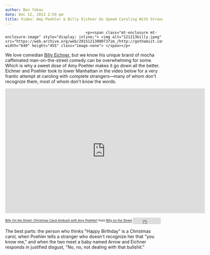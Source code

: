 ```yaml
---
author: Ben Yakas
date: Dec 12, 2013 2:59 pm
title: Video: Amy Poehler & Billy Eichner Go Speed Caroling With Strangers In Manhattan
---
```


	
										<p><span class="mt-enclosure mt-enclosure-image" style="display: inline;"> <img alt="121213billy.jpeg" src="https://web.archive.org/web/20151213000737im_/http://gothamist.com/attachments/byakas/121213billy.jpeg" width="640" height="455" class="image-none"> </span></p>

<p>We love comedian <a href="https://web.archive.org/web/20151213000737/http://gothamist.com/tags/billyeichner">Billy Eichner</a>, but we know his unique brand of mocha caffeinated man-on-the-street comedy can be overwhelming for some. Which is why a sweet dose of Amy Poehler makes it go down all the better. Eichner and Poehler took to lower Manhattan in the video below for a very frantic attempt at caroling with complete strangers&#x2014;many of whom don&apos;t recognize them, most of whom don&apos;t know the words.</p>

<p><iframe src="https://web.archive.org/web/20151213000737if_/http://www.funnyordie.com/embed/8a51e4c6ce" width="640" height="400" frameborder="0" allowfullscreen webkitallowfullscreen="" mozallowfullscreen=""></iframe></p><div style="text-align:left;font-size:x-small;margin-top:0;width:640px;"><a href="https://web.archive.org/web/20151213000737/http://www.funnyordie.com/videos/8a51e4c6ce/billy-on-the-street-christmas-carol-ambush-with-amy-poehler" title="from Billy on the Street">Billy On the Street: Christmas Carol Ambush with Amy Poehler!</a> from <a href="https://web.archive.org/web/20151213000737/http://www.funnyordie.com/billyonthestreet">Billy on the Street</a>      <iframe src="https://web.archive.org/web/20151213000737if_/http://www.facebook.com/plugins/like.php?app_id=138711277798&amp;href=http%3A%2F%2Fwww.funnyordie.com%2Fvideos%2F8a51e4c6ce%2Fbilly-on-the-street-christmas-carol-ambush-with-amy-poehler&amp;send=false&amp;layout=button_count&amp;width=150&amp;show_faces=false&amp;action=like&amp;height=21" scrolling="no" frameborder="0" style="border:none; overflow:hidden; width:90px; height:21px; vertical-align:middle;" allowtransparency="true"></iframe><br>
</div><p></p>

<p>The best parts: the person who thinks &quot;Happy Birthday&quot; is a Christmas carol, when Poehler tells a stranger who doesn&apos;t recognize her that &quot;you know me,&quot; and when the two meet a baby named Arrow and Eichner responds in justified disgust, &quot;No, no, not dealing with that bullshit.&quot;</p>					
										
									
				
